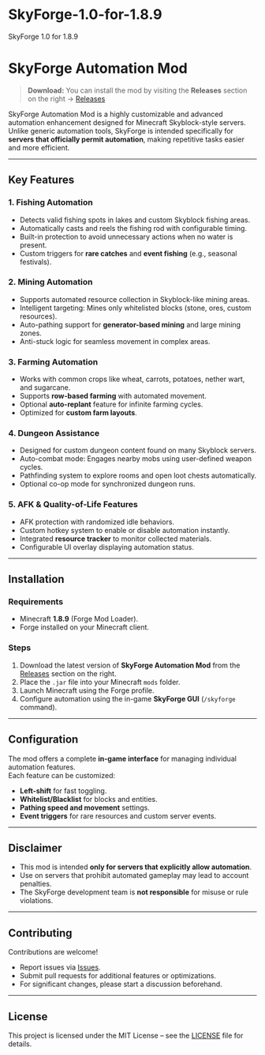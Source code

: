 # SkyForge-1.0-for-1.8.9
SkyForge 1.0 for 1.8.9
# SkyForge Automation Mod

> **Download:** You can install the mod by visiting the **Releases** section on the right → [Releases](../../tags)

SkyForge Automation Mod is a highly customizable and advanced automation enhancement designed for Minecraft Skyblock-style servers.  
Unlike generic automation tools, SkyForge is intended specifically for **servers that officially permit automation**, making repetitive tasks easier and more efficient.

---

## Key Features

### 1. Fishing Automation
- Detects valid fishing spots in lakes and custom Skyblock fishing areas.
- Automatically casts and reels the fishing rod with configurable timing.
- Built-in protection to avoid unnecessary actions when no water is present.
- Custom triggers for **rare catches** and **event fishing** (e.g., seasonal festivals).

### 2. Mining Automation
- Supports automated resource collection in Skyblock-like mining areas.
- Intelligent targeting: Mines only whitelisted blocks (stone, ores, custom resources).
- Auto-pathing support for **generator-based mining** and large mining zones.
- Anti-stuck logic for seamless movement in complex areas.

### 3. Farming Automation
- Works with common crops like wheat, carrots, potatoes, nether wart, and sugarcane.
- Supports **row-based farming** with automated movement.
- Optional **auto-replant** feature for infinite farming cycles.
- Optimized for **custom farm layouts**.

### 4. Dungeon Assistance
- Designed for custom dungeon content found on many Skyblock servers.
- Auto-combat mode: Engages nearby mobs using user-defined weapon cycles.
- Pathfinding system to explore rooms and open loot chests automatically.
- Optional co-op mode for synchronized dungeon runs.

### 5. AFK & Quality-of-Life Features
- AFK protection with randomized idle behaviors.
- Custom hotkey system to enable or disable automation instantly.
- Integrated **resource tracker** to monitor collected materials.
- Configurable UI overlay displaying automation status.

---

## Installation

### Requirements
- Minecraft **1.8.9** (Forge Mod Loader).
- Forge installed on your Minecraft client.

### Steps
1. Download the latest version of **SkyForge Automation Mod** from the [Releases](../../releases) section on the right.
2. Place the `.jar` file into your Minecraft `mods` folder.
3. Launch Minecraft using the Forge profile.
4. Configure automation using the in-game **SkyForge GUI** (`/skyforge` command).

---

## Configuration

The mod offers a complete **in-game interface** for managing individual automation features.  
Each feature can be customized:
- **Left-shift** for fast toggling.
- **Whitelist/Blacklist** for blocks and entities.
- **Pathing speed and movement** settings.
- **Event triggers** for rare resources and custom server events.

---

## Disclaimer

- This mod is intended **only for servers that explicitly allow automation**.  
- Use on servers that prohibit automated gameplay may lead to account penalties.  
- The SkyForge development team is **not responsible** for misuse or rule violations.

---

## Contributing

Contributions are welcome!  
- Report issues via [Issues](../../issues).  
- Submit pull requests for additional features or optimizations.  
- For significant changes, please start a discussion beforehand.

---

## License

This project is licensed under the MIT License – see the [LICENSE](LICENSE) file for details.
